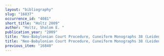 ```yaml
---
layout: "bibliography"
slug: "16837"
occurrence_id: "4081"
short_title: "Holtz 2009"
author: "Holtz, Shalom E. "
publication_year: "2009"
title: "Neo-Babylonian Court Procedure, Cuneiform Monographs 38 (Leiden/Boston)"
title: "Neo-Babylonian Court Procedure, Cuneiform Monographs 38 (Leiden/Boston)"
previous_item: "16840"
---
```

